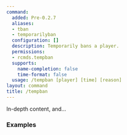 ```yaml
---
command:
  added: Pre-0.2.7
  aliases:
  - tban
  - temporarilyban
  configuration: []
  description: Temporarily bans a player.
  permissions:
  - rcmds.tempban
  supports:
    name-completion: false
    time-format: false
  usage: /tempban [player] [time] [reason]
layout: command
title: /tempban
---
```


In-depth content, and...

### Examples

